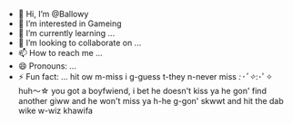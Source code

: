 - 👋 Hi, I’m @Ballowy
- 👀 I’m interested in Gameing
- 🌱 I’m currently learning ...
- 💞️ I’m looking to collaborate on ...
- 📫 How to reach me ...
- 😄 Pronouns: ...
- ⚡ Fun fact: ...
hit ow m-miss i g-guess t-they n-never miss *:･ﾟ✧*:･ﾟ✧  huh〜☆  you got a boyfwiend, i bet he doesn't kiss ya he gon' find another giww and he won't miss ya h-he g-gon' skwwt and hit the dab wike w-wiz khawifa
<!---
Ballowy/Ballowy is a ✨ special ✨ repository because its `README.md` (this file) appears on your GitHub profile.
You can click the Preview link to take a look at your changes.
--->
